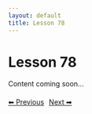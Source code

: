 ```yaml
---
layout: default
title: Lesson 78
---
```


# Lesson 78

Content coming soon...

<div style="margin-top: 20px;">
<a href="/docs/Advanced/Lessons/lesson_77.md" style="margin-right: 10px;">⬅ Previous</a><a href="/docs/Advanced/Lessons/lesson_79.md">Next ➡</a>
</div>
